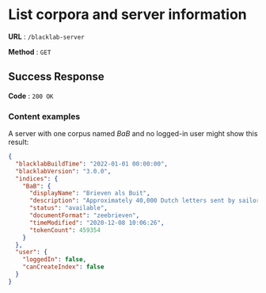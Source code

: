 # List corpora and server information

**URL** : `/blacklab-server`

**Method** : `GET`

## Success Response

**Code** : `200 OK`

### Content examples

A server with one corpus named *BaB* and no logged-in user might show this result:

```json
{
  "blacklabBuildTime": "2022-01-01 00:00:00",
  "blacklabVersion": "3.0.0",
  "indices": {
    "BaB": {
      "displayName": "Brieven als Buit",
      "description": "Approximately 40,000 Dutch letters sent by sailors from the second half of the 17th to the early 19th centuries.",
      "status": "available",
      "documentFormat": "zeebrieven",
      "timeModified": "2020-12-08 10:06:26",
      "tokenCount": 459354
    }
  },
  "user": {
    "loggedIn": false,
    "canCreateIndex": false
  }
}
```
